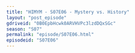 ```yaml
---
title: "HIMYM - S07E06 - Mystery vs. History"
layout: "post_episode"
gdriveid: "0B0EpbHcwk0ARVHVPc3lzdDQxSGc"
season: "S07"
permalink: "episode/S07E06.html"
episodeid: "S07E06"
---
```

